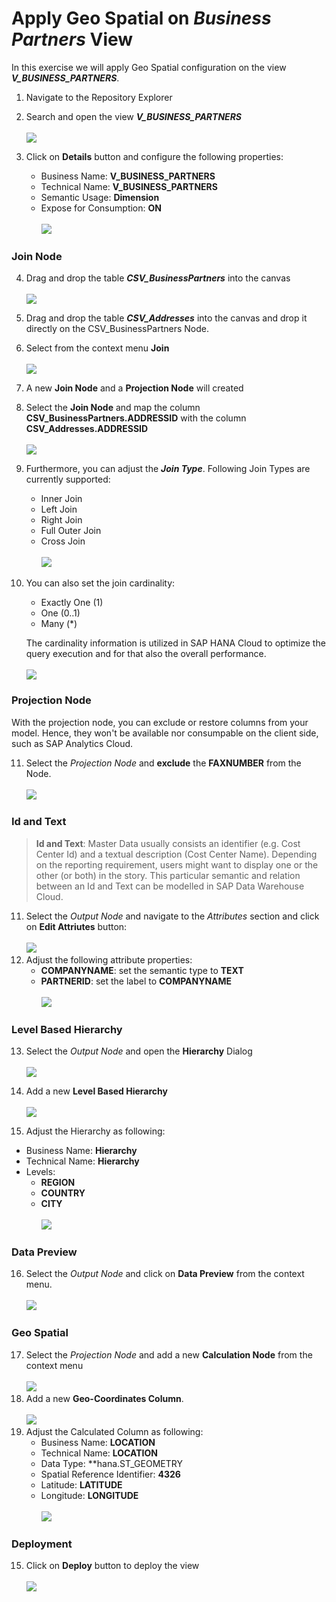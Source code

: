 
# Apply Geo Spatial on _Business Partners_ View
In this exercise we will apply Geo Spatial configuration on the view _**V_BUSINESS_PARTNERS**_. 

1. Navigate to the Repository Explorer
2. Search and open the view _**V_BUSINESS_PARTNERS**_
  <br><br>![](../images/create_business_partner_geospatial_01.png)

3. Click on **Details** button and configure the following properties:
    - Business Name: <b>V_BUSINESS_PARTNERS</b>
    - Technical Name: <b>V_BUSINESS_PARTNERS</b>
    - Semantic Usage: <b>Dimension</b>
    - Expose for Consumption: <b>ON</b>
   <br><br>![](../images/create_business_partner_dimension_01.png)
   

### Join Node
4. Drag and drop the table <b><i>CSV_BusinessPartners</i></b> into the canvas
  <br><br>![](../images/create_business_partner_dimension_02.png) 
5. Drag and drop the table <b><i>CSV_Addresses</i></b> into the canvas and drop it directly on the CSV_BusinessPartners Node.
6. Select from the context menu <b>Join</b>
  <br><br>![](../images/create_business_partner_dimension_03.png)

7. A new <b>Join Node</b> and a <b>Projection Node</b> will created


8. Select the <b>Join Node</b> and map the column <b>CSV_BusinessPartners.ADDRESSID</b> with the column <b>CSV_Addresses.ADDRESSID</b>
  <br><br>![](../images/create_business_partner_dimension_04.png)

9. Furthermore, you can adjust the **<i>Join Type</i>**. Following Join Types are currently supported:
    - Inner Join
    - Left Join
    - Right Join
    - Full Outer Join 
    - Cross Join
      <br><br>![](../images/create_business_partner_dimension_18.png)

10. You can also set the join cardinality:
    - Exactly One (1)
    - One (0..1)
    - Many (*)
  
    The cardinality information is utilized in SAP HANA Cloud to optimize the query execution and for that also the overall performance.
    <br><br>![](../images/create_business_partner_dimension_17.png)

### Projection Node
With the projection node, you can exclude or restore columns from your model. Hence, they won't be available nor consumpable on the client side, such as SAP Analytics Cloud. 

11. Select the *Projection Node* and **exclude** the **FAXNUMBER** from the Node. 
 <br><br>![](../images/create_business_partner_dimension_19.png)

  
### Id and Text
>**Id and Text**: Master Data usually consists an identifier (e.g. Cost Center Id) and a textual description (Cost Center Name). Depending on the reporting requirement, users might want to display one or the other (or both) in the story. This particular semantic and relation between an Id and Text can be modelled in SAP Data Warehouse Cloud.

11. Select the <i>Output Node</i> and navigate to the <i>Attributes</i> section and click on <b>Edit Attriutes</b> button:
  <br><br>![](../images/create_business_partner_dimension_05.png)
12. Adjust the following attribute properties:
    - <b>COMPANYNAME</b>: set the semantic type to <b>TEXT</b>
    - <b>PARTNERID</b>: set the label to <b>COMPANYNAME</b>
  <br><br>![](../images/create_business_partner_dimension_06.png)

### Level Based Hierarchy
13. Select the *Output Node* and open the **Hierarchy** Dialog
  <br><br>![](../images/create_business_partner_dimension_07.png)
14. Add a new **Level Based Hierarchy**  
  <br>![](../images/create_business_partner_dimension_08.png)
  
15. Adjust the Hierarchy as following: 
   - Business Name: <b>Hierarchy</b>
   - Technical Name: <b>Hierarchy</b>
   - Levels: 
      - **REGION**
      - **COUNTRY**
      - **CITY**
  <br><br>![](../images/create_business_partner_dimension_09.png)
### Data Preview
16. Select the *Output Node* and click on **Data Preview** from the context menu.
  <br><br>![](../images/create_business_partner_dimension_10.png)
  
### Geo Spatial
17. Select the *Projection Node* and add a new **Calculation Node** from the context menu
  <br><br>![](../images/create_business_partner_dimension_11.png)
18. Add a new **Geo-Coordinates Column**.
  <br><br>![](../images/create_business_partner_dimension_12.png)
19. Adjust the Calculated Column as following:
    - Business Name: **LOCATION**
    - Technical Name: **LOCATION**
    - Data Type: **hana.ST_GEOMETRY
    - Spatial Reference Identifier: **4326**
    - Latitude: **LATITUDE**
    - Longitude: **LONGITUDE** 
  <br><br>![](../images/create_business_partner_dimension_13.png)

### Deployment
15. Click on <b>Deploy</b> button to deploy the view
  <br><br>![](../images/create_business_partner_dimension_15.png)
